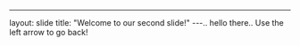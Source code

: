 ---
layout: slide
title: "Welcome to our second slide!"
---..
hello there..
Use the left arrow to go back!
